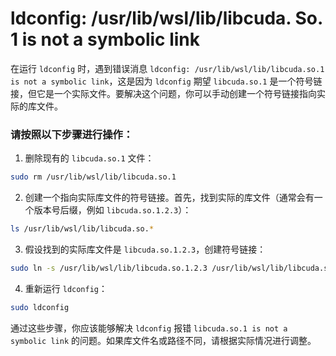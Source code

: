 # ldconfig: /usr/lib/wsl/lib/libcuda. So. 1 is not a symbolic link
在运行 `ldconfig` 时，遇到错误消息 `ldconfig: /usr/lib/wsl/lib/libcuda.so.1 is not a symbolic link`，这是因为 `ldconfig` 期望 `libcuda.so.1` 是一个符号链接，但它是一个实际文件。要解决这个问题，你可以手动创建一个符号链接指向实际的库文件。

### 请按照以下步骤进行操作：

1. 删除现有的 `libcuda.so.1` 文件：

```sh
sudo rm /usr/lib/wsl/lib/libcuda.so.1
```

2. 创建一个指向实际库文件的符号链接。首先，找到实际的库文件（通常会有一个版本号后缀，例如 `libcuda.so.1.2.3`）：

```sh
ls /usr/lib/wsl/lib/libcuda.so.*
```

3. 假设找到的实际库文件是 `libcuda.so.1.2.3`，创建符号链接：

```sh
sudo ln -s /usr/lib/wsl/lib/libcuda.so.1.2.3 /usr/lib/wsl/lib/libcuda.so.1
```

4. 重新运行 `ldconfig`：

```sh
sudo ldconfig
```

通过这些步骤，你应该能够解决 `ldconfig` 报错 `libcuda.so.1 is not a symbolic link` 的问题。如果库文件名或路径不同，请根据实际情况进行调整。